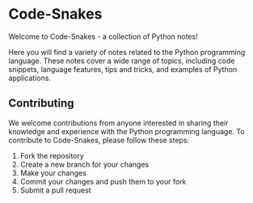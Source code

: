 # Code-Snakes

Welcome to Code-Snakes - a collection of Python notes!

Here you will find a variety of notes related to the Python programming language. These notes cover a wide range of topics, including code snippets, language features, tips and tricks, and examples of Python applications.

## Contributing

We welcome contributions from anyone interested in sharing their knowledge and experience with the Python programming language. To contribute to Code-Snakes, please follow these steps:

1. Fork the repository
2. Create a new branch for your changes
3. Make your changes
4. Commit your changes and push them to your fork
5. Submit a pull request
